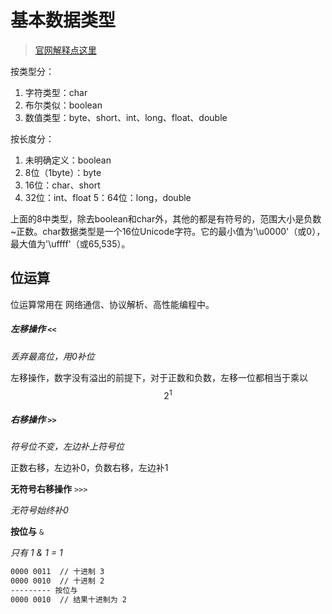 # 基本数据类型

> [官网解释点这里](https://zq99299.gitbooks.io/java-tutorial/content/content/java/nutsandbolts/datatypes.html)

按类型分：

1. 字符类型：char
2. 布尔类似：boolean
3. 数值类型：byte、short、int、long、float、double

按长度分：

1. 未明确定义：boolean
2. 8位（1byte）：byte
3. 16位：char、short
4. 32位：int、float
5：64位：long，double

上面的8中类型，除去boolean和char外，其他的都是有符号的，范围大小是负数~正数。char数据类型是一个16位Unicode字符。它的最小值为'\u0000'（或0），最大值为'\uffff'（或65,535）。

## 位运算
位运算常用在 网络通信、协议解析、高性能编程中。

##### 左移操作 `<<`

_丢弃最高位，用0补位_

左移操作，数字没有溢出的前提下，对于正数和负数，左移一位都相当于乘以$$2^{1}$$

##### 右移操作 `>>`

_符号位不变，左边补上符号位_

正数右移，左边补0，负数右移，左边补1

**无符号右移操作** `>>>`

_无符号始终补0_

**按位与** `&`

_只有 1 & 1 = 1_

```bash
0000 0011  // 十进制 3
0000 0010  // 十进制 2
--------- 按位与
0000 0010  // 结果十进制为 2
```













